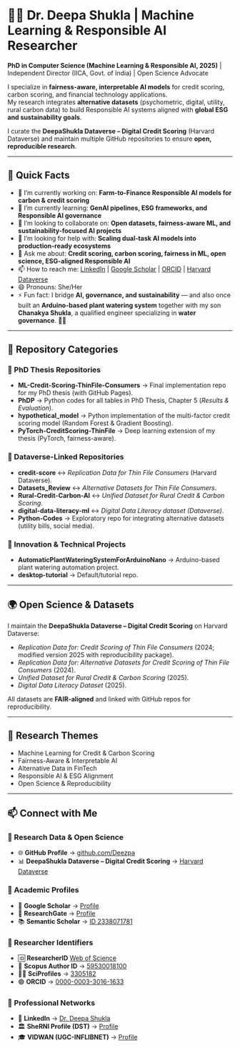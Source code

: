 # 👩‍💻 Dr. Deepa Shukla | Machine Learning & Responsible AI Researcher  

**PhD in Computer Science (Machine Learning & Responsible AI, 2025)** | Independent Director (IICA, Govt. of India) | Open Science Advocate  

I specialize in **fairness-aware, interpretable AI models** for credit scoring, carbon scoring, and financial technology applications.  
My research integrates **alternative datasets** (psychometric, digital, utility, rural carbon data) to build Responsible AI systems aligned with **global ESG and sustainability goals**.  

I curate the **DeepaShukla Dataverse – Digital Credit Scoring** (Harvard Dataverse) and maintain multiple GitHub repositories to ensure **open, reproducible research**.  

---

## 🌱 Quick Facts  

- 🔭 I’m currently working on: **Farm-to-Finance Responsible AI models for carbon & credit scoring**  
- 🌱 I’m currently learning: **GenAI pipelines, ESG frameworks, and Responsible AI governance**  
- 👯 I’m looking to collaborate on: **Open datasets, fairness-aware ML, and sustainability-focused AI projects**  
- 🤔 I’m looking for help with: **Scaling dual-task AI models into production-ready ecosystems**  
- 💬 Ask me about: **Credit scoring, carbon scoring, fairness in ML, open science, ESG-aligned Responsible AI**  
- 📫 How to reach me: [LinkedIn](https://www.linkedin.com/in/dr-deepa-shukla-93523819/) | [Google Scholar](https://scholar.google.com/citations?hl=en&user=621gkOoAAAAJ&view_op=list_works&gmla=AH8HC4y97BBX9GXGwuoLWKOzV9MEMPn9rXCw6pk27pyebs84Vs2KuF3k26yUHC5oJtpOnDmTlrOSW8pUKneT84f9) | [ORCID](https://orcid.org/0000-0003-3016-1633) | [Harvard Dataverse](https://dataverse.harvard.edu/dataverse/D3CR)  
- 😄 Pronouns: She/Her  
- ⚡ Fun fact: I bridge **AI, governance, and sustainability** — and also once built an **Arduino-based plant watering system** together with my son **Chanakya Shukla**, a qualified engineer specializing in **water governance**. 🌱💧  

---

## 📂 Repository Categories  

### 🔹 PhD Thesis Repositories  
- **ML-Credit-Scoring-ThinFile-Consumers** → Final implementation repo for my PhD thesis (with GitHub Pages).  
- **PhDP** → Python codes for all tables in PhD Thesis, Chapter 5 (*Results & Evaluation*).  
- **hypothetical_model** → Python implementation of the multi-factor credit scoring model (Random Forest & Gradient Boosting).  
- **PyTorch-CreditScoring-ThinFile** → Deep learning extension of my thesis (PyTorch, fairness-aware).  

### 🔹 Dataverse-Linked Repositories  
- **credit-score** ↔ *Replication Data for Thin File Consumers* (Harvard Dataverse).  
- **Datasets_Review** ↔ *Alternative Datasets for Thin File Consumers*.  
- **Rural-Credit-Carbon-AI** ↔ *Unified Dataset for Rural Credit & Carbon Scoring*.  
- **digital-data-literacy-ml** ↔ *Digital Data Literacy dataset (Dataverse)*.  
- **Python-Codes** → Exploratory repo for integrating alternative datasets (utility bills, social media).  

### 🔹 Innovation & Technical Projects  
- **AutomaticPlantWateringSystemForArduinoNano** → Arduino-based plant watering automation project.  
- **desktop-tutorial** → Default/tutorial repo.  

---

## 🌍 Open Science & Datasets  

I maintain the **DeepaShukla Dataverse – Digital Credit Scoring** on Harvard Dataverse:  
- *Replication Data for: Credit Scoring of Thin File Consumers* (2024; modified version 2025 with reproducibility package).  
- *Replication Data for: Alternative Datasets for Credit Scoring of Thin File Consumers* (2024).  
- *Unified Dataset for Rural Credit & Carbon Scoring* (2025).  
- *Digital Data Literacy Dataset* (2025).  

All datasets are **FAIR-aligned** and linked with GitHub repos for reproducibility.  

---

## 🔎 Research Themes  
- Machine Learning for Credit & Carbon Scoring  
- Fairness-Aware & Interpretable AI  
- Alternative Data in FinTech  
- Responsible AI & ESG Alignment  
- Open Science & Reproducibility  

---

## 📫 Connect with Me  

### 🔹 Research Data & Open Science  
- 🌐 **GitHub Profile** → [github.com/Deezpa](https://github.com/Deezpa)  
- 📊 **DeepaShukla Dataverse – Digital Credit Scoring** → [Harvard Dataverse](https://dataverse.harvard.edu/dataverse/D3CR)  

### 🔹 Academic Profiles  
- 📖 **Google Scholar** → [Profile](https://scholar.google.com/citations?hl=en&user=621gkOoAAAAJ&view_op=list_works&gmla=AH8HC4y97BBX9GXGwuoLWKOzV9MEMPn9rXCw6pk27pyebs84Vs2KuF3k26yUHC5oJtpOnDmTlrOSW8pUKneT84f9)  
- 🔬 **ResearchGate** → [Profile](https://www.researchgate.net/profile/Deepa-Shukla-3)
- 📚 **Semantic Scholar** → [ID 2338071781](https://www.semanticscholar.org/author/2338071781)  

### 🔹 Researcher Identifiers  
- 🆔 **ResearcherID** [Web of Science](https://www.webofscience.com/wos/author/record/LOS-4076-2024)  
- 🔎 **Scopus Author ID** → [59530018100](https://www.scopus.com/authid/detail.uri?authorId=59530018100)  
- 👩‍💻 **SciProfiles** → [3305182](https://sciprofiles.com/profile/3305182)  
- 🟢 **ORCID** → [0000-0003-3016-1633](https://orcid.org/0000-0003-3016-1633)  

### 🔹 Professional Networks  
- 💼 **LinkedIn** → [Dr. Deepa Shukla](https://www.linkedin.com/in/dr-deepa-shukla-93523819/)  
- 🏛 **SheRNI Profile (DST)** → [Profile](https://sherni.inflibnet.ac.in/profile/643794)
- 🎓 **VIDWAN (UGC-INFLIBNET)** → [Profile](https://vidwan.inflibnet.ac.in/profile/643794) 


<!--
**Deezpa/Deezpa** is a ✨ _special_ ✨ repository because its `README.md` (this file) appears on your GitHub profile.
